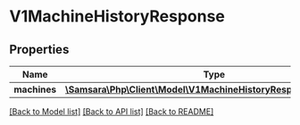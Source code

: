 # V1MachineHistoryResponse

## Properties
Name | Type | Description | Notes
------------ | ------------- | ------------- | -------------
**machines** | [**\Samsara\Php\Client\Model\V1MachineHistoryResponseMachines[]**](V1MachineHistoryResponseMachines.md) |  | [optional] 

[[Back to Model list]](../../README.md#documentation-for-models) [[Back to API list]](../../README.md#documentation-for-api-endpoints) [[Back to README]](../../README.md)

